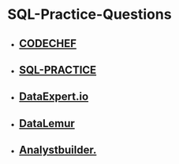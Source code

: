 # SQL-Practice-Questions

- ## [CODECHEF](https://www.codechef.com/practice/sql-case-studies-topic-wise)
- ## [SQL-PRACTICE](https://www.sql-practice.com/)
- ## [DataExpert.io](https://www.dataexpert.io/questions)
- ## [DataLemur](https://datalemur.com/)
- ## [Analystbuilder.](https://www.analystbuilder.com/)
